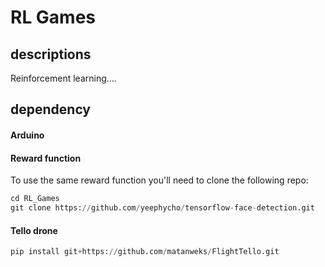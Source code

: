# RL Games

## descriptions
Reinforcement learning.... 

## dependency

#### Arduino

#### Reward function   
To use the same reward function you'll need to clone the following repo:    
```python
cd RL_Games
git clone https://github.com/yeephycho/tensorflow-face-detection.git
```

#### Tello drone

```python
pip install git+https://github.com/matanweks/FlightTello.git
```